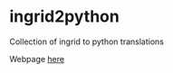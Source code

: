 # ingrid2python

Collection of ingrid to python translations

Webpage [here](https://naomi-henderson.github.io/ingrid2python/)
